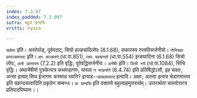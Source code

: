```yaml
---
index: 7.3.97
index_padded: 7.3.097
sutra: बहुलं छन्दसि
vritti: nyasa

---
```

`सर्वमाः` इति। अस्तेर्लङ्, पूर्ववदाट्, सियो हल्ङ्यादिलोपः (6.1.68), सकारस्य रुत्वविसर्जनीयो।
`गोभिरक्षाः प्रत्यञ्चमत्साः` इति। `क्षर सञ्चलने` (धा.पा.851), `त्सर च्छद्मगतो` (धा.पा.554) इन्ङ्यादिना (6.1.68) सिचो लोपः, `अतो ल्रान्तस्य` (7.2.2) इति वृद्धिः, पूर्ववद्धिसर्जनीयः। `अभैषीः` इति। `ञिभी भये` (धा.पा.1084), सिचि वृद्धिः।
अथाभैषीर्मा पुत्रकेत्यत्र कथमडागमः, यावता `न माङ्योगे` (6.4.74) इति प्रतिषिद्धोऽसौ, इह चाक्षाः, अत्सा इत्यत् सिच ईजागमः कस्मान्न भवति? इत्याह--`छाब्दसत्वात्` इत्यादि। अक्षाः, अतसा इत्यत्र चेडागमाभाव इति च्छान्दसत्वादिति प्रकृतेन सम्बन्धः।
`वा छन्दसि` इति वक्तव्ये बहुलग्रहमुत्तरार्थम्। उत्तरार्थतां चास्योत्तरत्र प्रतिपादपिष्यामः।।